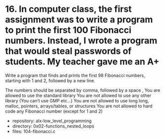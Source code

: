 # 16. In computer class, the first assignment was to write a program to print the first 100 Fibonacci numbers. Instead, I wrote a program that would steal passwords of students. My teacher gave me an A+



Write a program that finds and prints the first 98 Fibonacci numbers, starting with 1 and 2, followed by a new line.

The numbers should be separated by comma, followed by a space  ,
You are allowed to use the standard library
You are not allowed to use any other library (You can’t use GMP etc…)
You are not allowed to use long long, malloc, pointers, arrays/tables, or structures
You are not allowed to hard code any Fibonacci number (except for 1 and 2)



 - repository: alx-low_level_programming
 - directory: 0x02-functions_nested_loops
 - files: 104-fibonacci.c
